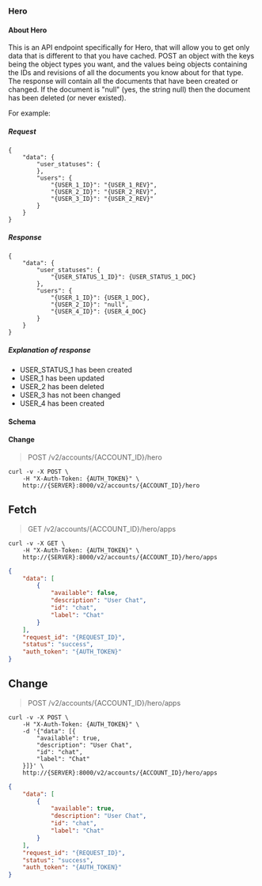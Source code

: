 ### Hero

#### About Hero

This is an API endpoint specifically for Hero, that will allow you to get only data that is different
to that you have cached.
POST an object with the keys being the object types you want, and the values being objects containing
the IDs and revisions of all the documents you know about for that type. The response will contain
all the documents that have been created or changed. If the document is "null" (yes, the string null)
then the document has been deleted (or never existed).

For example:

##### Request
```
{
    "data": {
        "user_statuses": {
        },
        "users": {
            "{USER_1_ID}": "{USER_1_REV}",
            "{USER_2_ID}": "{USER_2_REV}",
            "{USER_3_ID}": "{USER_2_REV}"
        }
    }
}
```

##### Response

```
{
    "data": {
        "user_statuses": {
            "{USER_STATUS_1_ID}": {USER_STATUS_1_DOC}
        },
        "users": {
            "{USER_1_ID}": {USER_1_DOC},
            "{USER_2_ID}": "null",
            "{USER_4_ID}": {USER_4_DOC}
        }
    }
}
```

##### Explanation of response

- USER_STATUS_1 has been created
- USER_1 has been updated
- USER_2 has been deleted
- USER_3 has not been changed
- USER_4 has been created

#### Schema



#### Change

> POST /v2/accounts/{ACCOUNT_ID}/hero

```shell
curl -v -X POST \
    -H "X-Auth-Token: {AUTH_TOKEN}" \
    http://{SERVER}:8000/v2/accounts/{ACCOUNT_ID}/hero
```

## Fetch

> GET /v2/accounts/{ACCOUNT_ID}/hero/apps

```shell
curl -v -X GET \
    -H "X-Auth-Token: {AUTH_TOKEN}" \
    http://{SERVER}:8000/v2/accounts/{ACCOUNT_ID}/hero/apps
```

```json
{
    "data": [
        {
            "available": false,
            "description": "User Chat",
            "id": "chat",
            "label": "Chat"
        }
    ],
    "request_id": "{REQUEST_ID}",
    "status": "success",
    "auth_token": "{AUTH_TOKEN}"
}
```

## Change

> POST /v2/accounts/{ACCOUNT_ID}/hero/apps

```shell
curl -v -X POST \
    -H "X-Auth-Token: {AUTH_TOKEN}" \
    -d '{"data": [{
        "available": true,
        "description": "User Chat",
        "id": "chat",
        "label": "Chat"
    }]}' \
    http://{SERVER}:8000/v2/accounts/{ACCOUNT_ID}/hero/apps
```

```json
{
    "data": [
        {
            "available": true,
            "description": "User Chat",
            "id": "chat",
            "label": "Chat"
        }
    ],
    "request_id": "{REQUEST_ID}",
    "status": "success",
    "auth_token": "{AUTH_TOKEN}"
}
```

